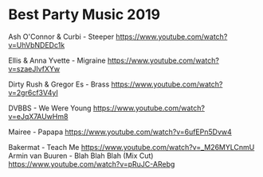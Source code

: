 # Best Party Music 2019
Ash O'Connor & Curbi - Steeper https://www.youtube.com/watch?v=UhVbNDEDc1k

Ellis & Anna Yvette - Migraine https://www.youtube.com/watch?v=szaeJIvfXYw

Dirty Rush & Gregor Es - Brass https://www.youtube.com/watch?v=2gr6cf3V4yI

DVBBS - We Were Young https://www.youtube.com/watch?v=eJqX7AUwHm8

Mairee - Papapa https://www.youtube.com/watch?v=6ufEPn5Dvw4

Bakermat - Teach Me https://www.youtube.com/watch?v=_M26MYLCnmU
Armin van Buuren - Blah Blah Blah (Mix Cut) https://www.youtube.com/watch?v=pRuJC-ARebg
